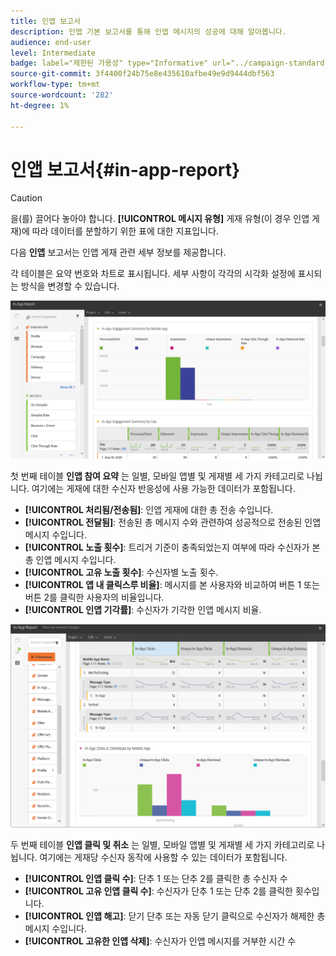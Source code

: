 ```yaml
---
title: 인앱 보고서
description: 인앱 기본 보고서를 통해 인앱 메시지의 성공에 대해 알아봅니다.
audience: end-user
level: Intermediate
badge: label="제한된 가용성" type="Informative" url="../campaign-standard-migration-home.md" tooltip="마이그레이션된 사용자 Campaign Standard으로 제한됨"
source-git-commit: 3f4400f24b75e8e435610afbe49e9d9444dbf563
workflow-type: tm+mt
source-wordcount: '282'
ht-degree: 1%

---
```


# 인앱 보고서{#in-app-report}

>[!CAUTION]
>
>을(를) 끌어다 놓아야 합니다. **[!UICONTROL 메시지 유형]** 게재 유형(이 경우 인앱 게재)에 따라 데이터를 분할하기 위한 표에 대한 지표입니다.

다음 **인앱** 보고서는 인앱 게재 관련 세부 정보를 제공합니다.

각 테이블은 요약 번호와 차트로 표시됩니다. 세부 사항이 각각의 시각화 설정에 표시되는 방식을 변경할 수 있습니다.

![](assets/inapp_report.png)

첫 번째 테이블 **인앱 참여 요약** 는 일별, 모바일 앱별 및 게재별 세 가지 카테고리로 나뉩니다. 여기에는 게재에 대한 수신자 반응성에 사용 가능한 데이터가 포함됩니다.

* **[!UICONTROL 처리됨/전송됨]**: 인앱 게재에 대한 총 전송 수입니다.
* **[!UICONTROL 전달됨]**: 전송된 총 메시지 수와 관련하여 성공적으로 전송된 인앱 메시지 수입니다.
* **[!UICONTROL 노출 횟수]**: 트리거 기준이 충족되었는지 여부에 따라 수신자가 본 총 인앱 메시지 수입니다.
* **[!UICONTROL 고유 노출 횟수]**: 수신자별 노출 횟수.
* **[!UICONTROL 앱 내 클릭스루 비율]**: 메시지를 본 사용자와 비교하여 버튼 1 또는 버튼 2를 클릭한 사용자의 비율입니다.
* **[!UICONTROL 인앱 기각률]**: 수신자가 기각한 인앱 메시지 비율.

![](assets/inapp_report_1.png)

두 번째 테이블 **인앱 클릭 및 취소** 는 일별, 모바일 앱별 및 게재별 세 가지 카테고리로 나뉩니다. 여기에는 게재당 수신자 동작에 사용할 수 있는 데이터가 포함됩니다.

* **[!UICONTROL 인앱 클릭 수]**: 단추 1 또는 단추 2를 클릭한 총 수신자 수
* **[!UICONTROL 고유 인앱 클릭 수]**: 수신자가 단추 1 또는 단추 2를 클릭한 횟수입니다.
* **[!UICONTROL 인앱 해고]**: 닫기 단추 또는 자동 닫기 클릭으로 수신자가 해제한 총 메시지 수입니다.
* **[!UICONTROL 고유한 인앱 삭제]**: 수신자가 인앱 메시지를 거부한 시간 수
